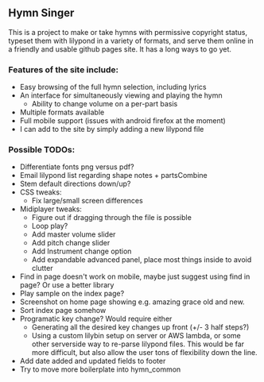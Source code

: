 ## Hymn Singer

This is a project to make or take hymns with permissive copyright status, typeset them with lilypond in a variety of formats, and serve them online in a friendly and usable github pages site. It has a long ways to go yet.

### Features of the site include:
 - Easy browsing of the full hymn selection, including lyrics
 - An interface for simultaneously viewing and playing the hymn
     - Ability to change volume on a per-part basis
 - Multiple formats available
 - Full mobile support (issues with android firefox at the moment)
 - I can add to the site by simply adding a new lilypond file

### Possible TODOs:
  - Differentiate fonts png versus pdf?
  - Email lilypond list regarding shape notes + partsCombine
  - Stem default directions down/up?
  - CSS tweaks:
    - Fix large/small screen differences
  - Midiplayer tweaks:
    - Figure out if dragging through the file is possible
    - Loop play?
    - Add master volume slider
    - Add pitch change slider
    - Add Instrument change option
    - Add expandable advanced panel, place most things inside to avoid clutter
  - Find in page doesn't work on mobile, maybe just suggest using find in page? Or use a better library
  - Play sample on the index page?
  - Screenshot on home page showing e.g. amazing grace old and new.
  - Sort index page somehow
  - Programatic key change? Would require either
    - Generating all the desired key changes up front (+/- 3 half steps?)
    - Using a custom lilybin setup on server or AWS lambda, or some other serverside way to re-parse lilypond files. This would be far more difficult, but also allow the user tons of flexibility down the line.
  - Add date added and updated fields to footer
  - Try to move more boilerplate into hymn_common


